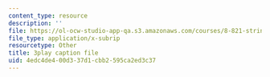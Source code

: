 ```yaml
---
content_type: resource
description: ''
file: https://ol-ocw-studio-app-qa.s3.amazonaws.com/courses/8-821-string-theory-and-holographic-duality-fall-2014/4edc4de400d337d1cbb2595ca2ed3c37_1LEYgS8Wzsk.srt
file_type: application/x-subrip
resourcetype: Other
title: 3play caption file
uid: 4edc4de4-00d3-37d1-cbb2-595ca2ed3c37
---
```

